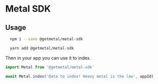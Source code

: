 # Metal SDK

## Usage

```bash
  npm i --save @getmetal/metal-sdk

  yarn add @getmetal/metal-sdk
```

Then in your app you can use it to index.


```javascript
import Metal from '@getmetal/metal-sdk'

await Metal.index('Data to index! Heavy metal is the law', appId)

```